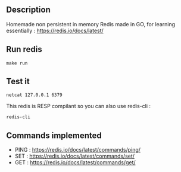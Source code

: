 ## Description

Homemade non persistent in memory Redis made in GO, for learning essentially : https://redis.io/docs/latest/


## Run redis

```
make run
```

## Test it

```
netcat 127.0.0.1 6379
```

This redis is RESP compilant so you can also use redis-cli :

```
redis-cli
```

## Commands implemented

- PING : https://redis.io/docs/latest/commands/ping/
- SET : https://redis.io/docs/latest/commands/set/
- GET : https://redis.io/docs/latest/commands/get/

